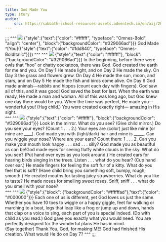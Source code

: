 ```yaml
---
title: God Made You
type: story
audio:
    src: https://sabbath-school-resources-assets.adventech.io/en/aij/2025-01-bg/assets/ABSG-2025-01-BG-12.mp3
---
```


;;;
^^^
![](https://sabbath-school-resources-assets.adventech.io/en/aij/2025-01-bg/assets/12-00.png)
{"style":{"text":{"color": "#ffffff", "typeface": "Omnes-Bold", "align": "center"}, "block":{"backgroundColor": "#329066ad"}}}
God Made\
^[You]({"style":{"text":{"color": "#fdd840", "typeface": "Omnes-BoldItalic"}}}) 
^^^
^^^
![](https://sabbath-school-resources-assets.adventech.io/en/aij/2025-01-bg/assets/12-01.png)
{"style":{"text":{"color": "#ffffff"}, "block":{"backgroundColor": "#329066ad"}}}
In the beginning, before there were owls that “hoo” or chatty cockatoos, there was God. God created the earth for me and you. On Day 1 He made light, and on Day 2 He made the sky. On Day 3 the grass and flowers grew. On Day 4 He made the sun, moon, and stars, and on Day 5 He made the fish and birds come alive. On Day 6 God made animals—rabbits and hippos (count each day with fingers). God saw all of this, and it was good! God saved the best for last. When the earth was ready, He made a man and woman. All of this was long ago, but God knew one day there would be you. When the time was perfect, He made you—wonderful you! (Hug child.) You were created exactly right— amazing in His sight.    
^^^
^^^
![](https://sabbath-school-resources-assets.adventech.io/en/aij/2025-01-bg/assets/12-02.png)
{"style":{"text":{"color": "#ffffff"}, "block":{"backgroundColor": "#329066ad"}}}
Look in the mirror. What do you see? (Give child mirror.) Do you see your eyes? (Count 1 . . . 2.) Your eyes are (color) just like mine (or mine are ____). God made you with (light/dark) hair and mine is _____. Can you wiggle your nose? Where are your ears? Count them: 1 . . . 2.  Can you make your mouth look happy . . . sad . . . silly? God made you as beautiful as can be!God made eyes for seeing fluffy white clouds in the sky. What do you see? (Put hand over eyes as you look around.) He created ears for hearing birds singing in the trees. Listen . . . what do you hear? (Cup hand over ear.) He made fingers for feeling the soft fur of a kitty. What do you feel that is soft? (Have child bring you something soft, bumpy, rough, smooth.) He created mouths for tasting juicy strawberries. What do you like to taste? He made noses for smelling sweet roses. Sniff, sniff . . . what do you smell with your nose?  
^^^
^^^
![](https://sabbath-school-resources-assets.adventech.io/en/aij/2025-01-bg/assets/12-03.png)
{"style":{"block": {"backgroundColor": "#ffffffad"},"text":{"color": "#000000"}}}
Each one of us is different, yet God loves us just the same. Whether you have 10 toes to wiggle or a happy giggle, feet for walking or marching to a beat, legs that leap like a frog or jump up and down, hands that clap or a voice to sing, each part of you is special indeed. (Do with child as you read.) God gave you exactly what you would need. You are perfectly designed for the wonderful plans He has in mind.\
(Say together) Thank You, God, for making ME! God had finished His creation. What would He do on Day 7?
^^^
;;;